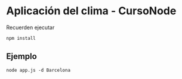 # Aplicación del clima - CursoNode


Recuerden ejecutar
```
npm install
```

## Ejemplo
```
node app.js -d Barcelona
```
